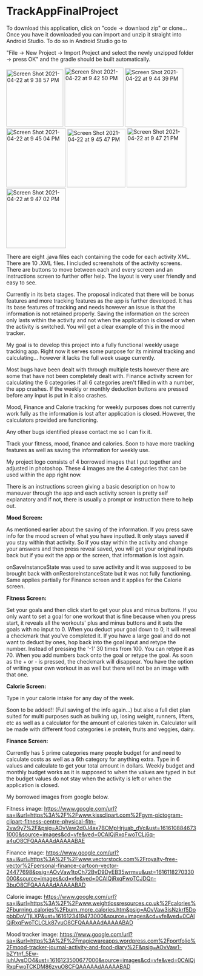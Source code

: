 # TrackAppFinalProject
To download this application, click on "code -> downlaod zip" or clone... Once you have it downloaded you can import and unzip it straight into Android Studio. To do so in Android Studio go to 

"File -> New Project -> Import Project and select the newly unzipped folder -> press OK" and the gradle should be built automatically.

<img width="150" alt="Screen Shot 2021-04-22 at 9 38 57 PM" src="https://user-images.githubusercontent.com/82237127/115806352-9f7ad480-a3b4-11eb-9f0a-9c2e26158087.png"> <img width="155" alt="Screen Shot 2021-04-22 at 9 42 50 PM" src="https://user-images.githubusercontent.com/82237127/115806358-a1449800-a3b4-11eb-80f6-ad640b034416.png">
<img width="154" alt="Screen Shot 2021-04-22 at 9 44 39 PM" src="https://user-images.githubusercontent.com/82237127/115806366-a3a6f200-a3b4-11eb-9b97-f35971db4d99.png">
<img width="156" alt="Screen Shot 2021-04-22 at 9 45 04 PM" src="https://user-images.githubusercontent.com/82237127/115806369-a4d81f00-a3b4-11eb-8f6b-38d587726aed.png">
<img width="154" alt="Screen Shot 2021-04-22 at 9 45 47 PM" src="https://user-images.githubusercontent.com/82237127/115806372-a6094c00-a3b4-11eb-9653-407cd86f2a16.png">
<img width="157" alt="Screen Shot 2021-04-22 at 9 47 21 PM" src="https://user-images.githubusercontent.com/82237127/115806376-a86ba600-a3b4-11eb-9ab3-9a567f8887b8.png">
<img width="157" alt="Screen Shot 2021-04-22 at 9 47 02 PM" src="https://user-images.githubusercontent.com/82237127/115806348-9c7fe400-a3b4-11eb-958d-db47be070419.png">

There are eight .java files each containing the code for each activity XML. There are 10 .XML files. I included screenshots of the activity screens.
There are buttons to move between each and every screen and an instructions screen to further offer help. The layout is very user friendly and easy to see. 

Currently in its beta stages. The proposal indicated that there will be bonus features and more tracking features as the app is further developed. It has its base features of tracking and needs however an issue is that the information is not retained properly. Saving the information on the screen only lasts within the activity and not when the application is closed or when the activity is switched. You will get a clear example of this in the mood tracker. 

My goal is to develop this project into a fully functional weekly usage tracking app. Right now it serves some purpose for its minimal tracking and calculating... however it lacks the full week usage currently. 

Most bugs have been dealt with through multiple tests however there are some that have not been completely dealt with.
Finance activity screen for calculating the 6 categories if all 6 categories aren't filled in with a number, the app crashes. 
If the weekly or monthly deduction buttons are pressed before any input is put in it also crashes. 

Mood, Finance and Calorie tracking for weekly purposes does not currently work fully as the information is lost after application is closed. However, the calculators provided are functioning. 

Any other bugs identified please contact me so I can fix it. 

Track your fitness, mood, finance and calories. Soon to have more tracking features as well as saving the information for weekly use. 

My project logo consists of 4 borrowed images that I put together and adjusted in photoshop. These 4 images are the 4 categories that can be used within the app right now. 

There is an instructions screen giving a basic description on how to maneuver through the app and each activity screen is pretty self explanatory and if not, there is usually a prompt or instruction there to help out. 

**Mood Screen:**

As mentioned earlier about the saving of the information. If you press save info for the mood screen of what you have inputted. It only stays saved if you stay within that activity. So if you stay within the activity and change your answers and then press reveal saved, you will get your original inputs back but if you exit the app or the screen, that information is lost again. 

onSaveInstanceState was used to save activity and it was supposed to be brought back with onRestoreInstanceState but it was not fully functioning. Same applies partially for Finance screen and it applies for the Calorie screen.

**Fitness Screen:**

Set your goals and then click start to get your plus and minus buttons. If you only want to set a goal for one workout that is fine because when you press start, it reveals all the workouts' plus and minus buttons and it sets the goals with no input to 0. 
When you deduct your goal down to 0, it will reveal a checkmark that you've completed it. If you have a large goal and do not want to deduct by ones, hop back into the goal input and retype the number. Instead of pressing the '-1' 30 times from 100. You can retype it as 70. When you add numbers back onto the goal or retype the goal. As soon as the + or - is pressed, the checkmark will disappear. You have the option of writing your own workout in as well but there will not be an image with that one.

**Calorie Screen:**

Type in your calorie intake for any day of the week. 

Soon to be added!! (Full saving of the info again...) but also a full diet plan suited for multi purposes such as bulking up, losing weight, runners, lifters, etc as well as a calculator for the amount of calories taken in. Calculator will be made with different food categories i.e protein, fruits and veggies, dairy. 

**Finance Screen:**

Currently has 5 prime categories many people budget for and need to calculate costs as well as a 6th category for anything extra. Type in 6 values and calculate to get your total amount in dollars. 
Weekly budget and monthly budget works as it is supposed to when the values are typed in but the budget values do not stay when the activity is left or when the application is closed. 

My borrowed images from google below.

Fitness image: https://www.google.com/url?sa=i&url=https%3A%2F%2Fwww.kissclipart.com%2Fgym-pictogram-clipart-fitness-centre-physical-fitn-2vw9y7%2F&psig=AOvVaw2d0J4ax7BOMpHrjuab_dVc&ust=1616108846731000&source=images&cd=vfe&ved=0CAIQjRxqFwoTCLj6q-a4uO8CFQAAAAAdAAAAABAE


Finance image: https://www.google.com/url?sa=i&url=https%3A%2F%2Fwww.vectorstock.com%2Froyalty-free-vector%2Fpersonal-finance-cartoon-vector-24477698&psig=AOvVaw1toCh72BvD9DyEB35wrmvu&ust=1616118270330000&source=images&cd=vfe&ved=0CAIQjRxqFwoTCJDQn-3buO8CFQAAAAAdAAAAABAD


Calorie image: https://www.google.com/url?sa=i&url=https%3A%2F%2Fwww.weightlossresources.co.uk%2Fcalories%2Fburning_calories%2Fburn_more_calories.htm&psig=AOvVaw3isNzkrf5DopbbDoVTjLXP&ust=1616123419473000&source=images&cd=vfe&ved=0CAIQjRxqFwoTCLCLk87vuO8CFQAAAAAdAAAAABAD


Mood tracker image: https://www.google.com/url?sa=i&url=https%3A%2F%2Fmagicwareapps.wordpress.com%2Fportfolio%2Fmood-tracker-journal-activity-and-food-diary%2F&psig=AOvVaw1-bZYtnf_5Ew-iuhUvsOO4&ust=1616123500677000&source=images&cd=vfe&ved=0CAIQjRxqFwoTCKDM86zvuO8CFQAAAAAdAAAAABAD
